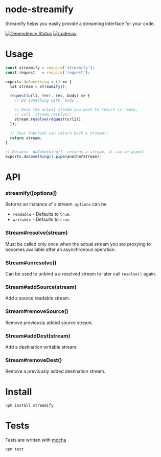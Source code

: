 # node-streamify

Streamify helps you easily provide a streaming interface for your code.

[![Dependency Status](https://david-dm.org/fent/node-streamify.svg)](https://david-dm.org/fent/node-streamify)
[![codecov](https://codecov.io/gh/fent/node-streamify/branch/master/graph/badge.svg)](https://codecov.io/gh/fent/node-streamify)

# Usage

```js
const streamify = require('streamify');
const request   = require('request');

exports.doSomething = () => {
  let stream = streamify();

  request(url1, (err, res, body) => {
    // Do something with `body`.

    // Once the actual stream you want to return is ready,
    // call `stream.resolve()`.
    stream.resolve(request(url2));
  });

  // Your function can return back a stream!!
  return stream;
}

// Because `doSomething()` returns a stream, it can be piped.
exports.doSomething().pipe(anotherStream);
```


# API
### streamify([options])

Returns an instance of a stream. `options` can be

* `readable` - Defaults to `true`.
* `writable` - Defaults to `true`.

### Stream#resolve(stream)

Must be called only once when the actual stream you are proxying to becomes available after an asynchronous operation.

### Stream#unresolve()

Can be used to unbind a a resolved stream to later call `resolve()` again.

### Stream#addSource(stream)

Add a source readable stream.

### Stream#removeSource()

Remove previously added source stream.

### Stream#addDest(stream)

Add a destination writable stream.

### Stream#removeDest()

Remove a previously added destination stream.


# Install

    npm install streamify


# Tests
Tests are written with [mocha](https://mochajs.org)

```bash
npm test
```
